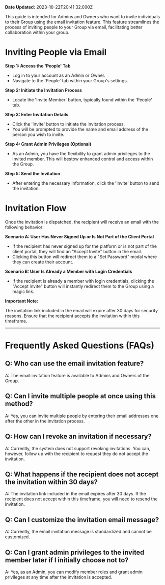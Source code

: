 **Date Updated:** 2023-10-22T20:41:32.000Z

This guide is intended for Admins and Owners who want to invite individuals to their Group using the email invitation feature. This feature streamlines the process of inviting people to your Group via email, facilitating better collaboration within your group.

  
# **Inviting People via Email**

**Step 1: Access the 'People' Tab**

* Log in to your account as an Admin or Owner.
* Navigate to the 'People' tab within your Group's settings.

  
**Step 2: Initiate the Invitation Process**

* Locate the 'Invite Member' button, typically found within the 'People' tab.

**Step 3: Enter Invitation Details**

* Click the 'Invite' button to initiate the invitation process.
* You will be prompted to provide the name and email address of the person you wish to invite.

  
**Step 4: Grant Admin Privileges (Optional)**

* As an Admin, you have the flexibility to grant admin privileges to the invited member. This will bestow enhanced control and access within the Group.

**Step 5: Send the Invitation**

* After entering the necessary information, click the 'Invite' button to send the invitation.

  
# **Invitation Flow**

Once the invitation is dispatched, the recipient will receive an email with the following behavior:

  
**Scenario A: User Has Never Signed Up or Is Not Part of the Client Portal**

* If the recipient has never signed up for the platform or is not part of the client portal, they will find an "Accept Invite" button in the email.
* Clicking this button will redirect them to a "Set Password" modal where they can create their account.

  
**Scenario B: User Is Already a Member with Login Credentials**

* If the recipient is already a member with login credentials, clicking the "Accept Invite" button will instantly redirect them to the Group using a magic link.

**Important Note:**

  
The invitation link included in the email will expire after 30 days for security reasons. Ensure that the recipient accepts the invitation within this timeframe.

  
---

  
# **Frequently Asked Questions (FAQs)**

## **Q: Who can use the email invitation feature?**

A: The email invitation feature is available to Admins and Owners of the Group.

  
## **Q: Can I invite multiple people at once using this method?**

A: Yes, you can invite multiple people by entering their email addresses one after the other in the invitation process.

  
## **Q: How can I revoke an invitation if necessary?**

A: Currently, the system does not support revoking invitations. You can, however, follow up with the recipient to request they do not accept the invitation.

  
## **Q: What happens if the recipient does not accept the invitation within 30 days?**

A: The invitation link included in the email expires after 30 days. If the recipient does not accept within this timeframe, you will need to resend the invitation.

  
## **Q: Can I customize the invitation email message?**

A: Currently, the email invitation message is standardized and cannot be customized.

  
## **Q: Can I grant admin privileges to the invited member later if I initially choose not to?**

A: Yes, as an Admin, you can modify member roles and grant admin privileges at any time after the invitation is accepted.

  